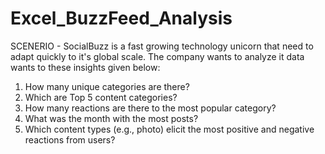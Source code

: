 # Excel_BuzzFeed_Analysis
SCENERIO - 
SocialBuzz is a fast growing technology unicorn that need to adapt quickly to it's global scale. The company wants to analyze it data wants to these insights given below:

1) How many unique categories are there?
2) Which are Top 5 content categories?
3) How many reactions are there to the most popular category?
4) What was the month with the most posts?
5) Which content types (e.g., photo) elicit the most positive and negative reactions from users?
